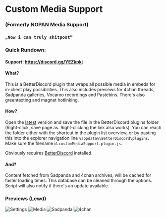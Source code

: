 # Custom Media Support
### (Formerly NOPAN Media Support)
### `„Now i can truly shitpost”`

### Quick Rundown:
#### Support: https://discord.gg/YEZkpkj

#### What?
This is a BetterDiscord plugin that wraps all possible media in embeds for in-client play possibilities. This also includes previews for 4chan threads, Sadpanda galleries, Vocaroo recordings and Pastebins. There's also greentexting and magnet hotlinking.

#### How?
Open the [latest](https://gist.githubusercontent.com/Orrielel/da6be88e64b049ca8d04d24858590019/raw/customMediaSupport.plugin.js) version and save the file in the BetterDiscord plugins folder (Right-click, save page as. Right-clicking the link also works). You can reach the folder either with the shortcut in the plugin list overview, or by pasting this into the explorer navigation line `%appdata%\BetterDiscord\plugins`. Make sure the filename is `customMediaSupport.plugin.js`.

Obviously requires [BetterDiscord](https://github.com/jiiks/betterdiscordapp) installed.

#### And?
Content fetched from Sadpanda and 4chan archives, will be cached for faster loading times. This database can be cleaned through the options.
Script will also notify if there's an update available.

### Previews (Lewd)
![Settings](https://orrie.s-ul.eu/preview/qDotzN48)
![Media](https://orrie.s-ul.eu/preview/4eY7ioLr)
![Sadpanda](https://orrie.s-ul.eu/preview/kSOsmQXu)
![4chan](https://orrie.s-ul.eu/preview/O69jaMf9)

